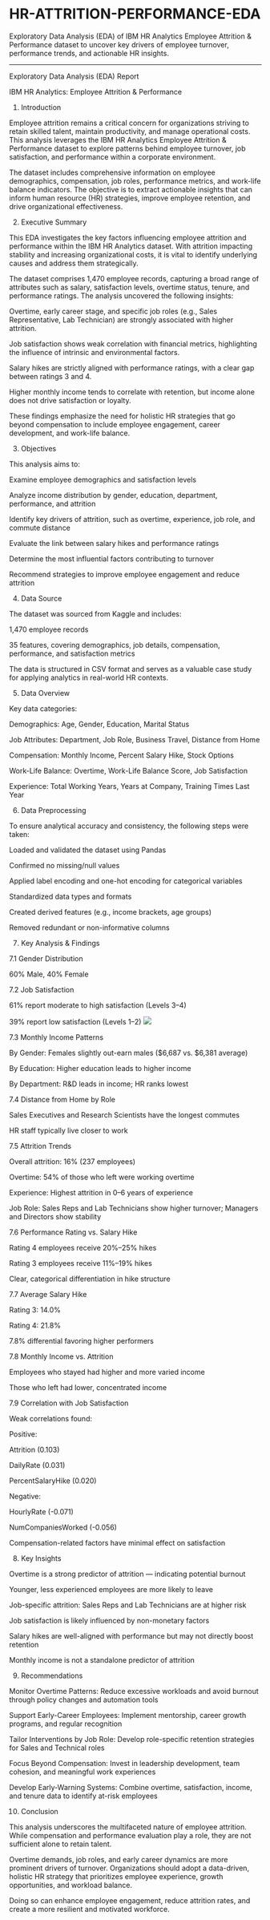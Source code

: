 # HR-ATTRITION-PERFORMANCE-EDA
Exploratory Data Analysis (EDA) of IBM HR Analytics Employee Attrition & Performance dataset to uncover key drivers of employee turnover, performance trends, and actionable HR insights.

---
Exploratory Data Analysis (EDA) Report

IBM HR Analytics: Employee Attrition & Performance

1. Introduction

Employee attrition remains a critical concern for organizations striving to retain skilled talent, maintain productivity, and manage operational costs. This analysis leverages the IBM HR Analytics Employee Attrition & Performance dataset to explore patterns behind employee turnover, job satisfaction, and performance within a corporate environment.

The dataset includes comprehensive information on employee demographics, compensation, job roles, performance metrics, and work-life balance indicators. The objective is to extract actionable insights that can inform human resource (HR) strategies, improve employee retention, and drive organizational effectiveness.

2. Executive Summary

This EDA investigates the key factors influencing employee attrition and performance within the IBM HR Analytics dataset. With attrition impacting stability and increasing organizational costs, it is vital to identify underlying causes and address them strategically.

The dataset comprises 1,470 employee records, capturing a broad range of attributes such as salary, satisfaction levels, overtime status, tenure, and performance ratings. The analysis uncovered the following insights:

Overtime, early career stage, and specific job roles (e.g., Sales Representative, Lab Technician) are strongly associated with higher attrition.

Job satisfaction shows weak correlation with financial metrics, highlighting the influence of intrinsic and environmental factors.

Salary hikes are strictly aligned with performance ratings, with a clear gap between ratings 3 and 4.

Higher monthly income tends to correlate with retention, but income alone does not drive satisfaction or loyalty.

These findings emphasize the need for holistic HR strategies that go beyond compensation to include employee engagement, career development, and work-life balance.

3. Objectives

This analysis aims to:

Examine employee demographics and satisfaction levels

Analyze income distribution by gender, education, department, performance, and attrition

Identify key drivers of attrition, such as overtime, experience, job role, and commute distance

Evaluate the link between salary hikes and performance ratings

Determine the most influential factors contributing to turnover

Recommend strategies to improve employee engagement and reduce attrition

4. Data Source

The dataset was sourced from Kaggle and includes:

1,470 employee records

35 features, covering demographics, job details, compensation, performance, and satisfaction metrics

The data is structured in CSV format and serves as a valuable case study for applying analytics in real-world HR contexts.

5. Data Overview

Key data categories:

Demographics: Age, Gender, Education, Marital Status

Job Attributes: Department, Job Role, Business Travel, Distance from Home

Compensation: Monthly Income, Percent Salary Hike, Stock Options

Work-Life Balance: Overtime, Work-Life Balance Score, Job Satisfaction

Experience: Total Working Years, Years at Company, Training Times Last Year

6. Data Preprocessing

To ensure analytical accuracy and consistency, the following steps were taken:

Loaded and validated the dataset using Pandas

Confirmed no missing/null values

Applied label encoding and one-hot encoding for categorical variables

Standardized data types and formats

Created derived features (e.g., income brackets, age groups)

Removed redundant or non-informative columns

7. Key Analysis & Findings

7.1 Gender Distribution

60% Male, 40% Female

7.2 Job Satisfaction

61% report moderate to high satisfaction (Levels 3–4)

39% report low satisfaction (Levels 1–2)
![](Images/Screenshot%202025-07-22%20170122.png)      

7.3 Monthly Income Patterns

By Gender: Females slightly out-earn males ($6,687 vs. $6,381 average)

By Education: Higher education leads to higher income

By Department: R&D leads in income; HR ranks lowest


7.4 Distance from Home by Role

Sales Executives and Research Scientists have the longest commutes

HR staff typically live closer to work

7.5 Attrition Trends

Overall attrition: 16% (237 employees)

Overtime: 54% of those who left were working overtime

Experience: Highest attrition in 0–6 years of experience

Job Role: Sales Reps and Lab Technicians show higher turnover; Managers and Directors show stability

7.6 Performance Rating vs. Salary Hike

Rating 4 employees receive 20%–25% hikes

Rating 3 employees receive 11%–19% hikes

Clear, categorical differentiation in hike structure

7.7 Average Salary Hike

Rating 3: 14.0%

Rating 4: 21.8%

7.8% differential favoring higher performers

7.8 Monthly Income vs. Attrition

Employees who stayed had higher and more varied income

Those who left had lower, concentrated income

7.9 Correlation with Job Satisfaction

Weak correlations found:

Positive:

Attrition (0.103)

DailyRate (0.031)

PercentSalaryHike (0.020)

Negative:

HourlyRate (-0.071)

NumCompaniesWorked (-0.056)

Compensation-related factors have minimal effect on satisfaction

8. Key Insights

Overtime is a strong predictor of attrition — indicating potential burnout

Younger, less experienced employees are more likely to leave

Job-specific attrition: Sales Reps and Lab Technicians are at higher risk

Job satisfaction is likely influenced by non-monetary factors

Salary hikes are well-aligned with performance but may not directly boost retention

Monthly income is not a standalone predictor of attrition

9. Recommendations

Monitor Overtime Patterns: Reduce excessive workloads and avoid burnout through policy changes and automation tools

Support Early-Career Employees: Implement mentorship, career growth programs, and regular recognition

Tailor Interventions by Job Role: Develop role-specific retention strategies for Sales and Technical roles

Focus Beyond Compensation: Invest in leadership development, team cohesion, and meaningful work experiences

Develop Early-Warning Systems: Combine overtime, satisfaction, income, and tenure data to identify at-risk employees

10. Conclusion

This analysis underscores the multifaceted nature of employee attrition. While compensation and performance evaluation play a role, they are not sufficient alone to retain talent.

Overtime demands, job roles, and early career dynamics are more prominent drivers of turnover. Organizations should adopt a data-driven, holistic HR strategy that prioritizes employee experience, growth opportunities, and workload balance.

Doing so can enhance employee engagement, reduce attrition rates, and create a more resilient and motivated workforce.
